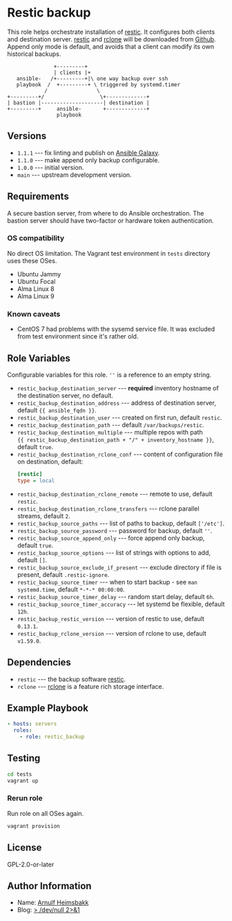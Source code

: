 # Restic backup

[restic]: https://restic.net/
[rclone]: https://rclone.org/

This role helps orchestrate installation of [restic][]. It configures both clients and destination server. [restic][] and [rclone][] will be downloaded from [Github](https://github.com). Append only mode is default, and avoids that a client can modify its own historical backups.

```plain
               +---------+
               | clients |+
   ansible-   /+---------+|\ one way backup over ssh
   playbook  /  +---------+ \ triggered by systemd.timer
            /                \
+---------+/                  \+-------------+
| bastion |--------------------| destination |
+---------+     ansible-       +-------------+
                playbook
```

## Versions

* `1.1.1` --- fix linting and publish on [Ansible Galaxy](https://galaxy.ansible.com).
* `1.1.0` --- make append only backup configurable.
* `1.0.0` --- initial version.
* `main` --- upstream development version.

## Requirements

A secure bastion server, from where to do Ansible orchestration. The bastion server should have two-factor or hardware token authentication.

### OS compatibility

No direct OS limitation. The Vagrant test environment in `tests` directory uses these OSes.

* Ubuntu Jammy
* Ubuntu Focal
* Alma Linux 8
* Alma Linux 9

### Known caveats

* CentOS 7 had problems with the sysemd service file. It was excluded from test environment since it's rather old.

## Role Variables

Configurable variables for this role. `''` is a reference to an empty string.

* `restic_backup_destination_server` --- **required** inventory hostname of the destination server, no default.
* `restic_backup_destination_address` --- address of destination server, default `{{ ansible_fqdn }}`.
* `restic_backup_destination_user` --- created on first run, default `restic`.
* `restic_backup_destination_path` --- default `/var/backups/restic`.
* `restic_backup_destination_multiple` --- multiple repos with path  
  `{{ restic_backup_destination_path + "/" + inventory_hostname }}`, default `true`.
* `restic_backup_destination_rclone_conf` --- content of configuration file on destination, default:
    ```ini
    [restic]
    type = local
    ```
* `restic_backup_destination_rclone_remote` --- remote to use, default `restic`.
* `restic_backup_destination_rclone_transfers` --- rclone parallel streams, default `2`.
* `restic_backup_source_paths` --- list of paths to backup, default `['/etc']`.
* `restic_backup_source_password` --- password for backup, default `''`.
* `restic_backup_source_append_only` --- force append only backup, default `true`.
* `restic_backup_source_options` --- list of strings with options to add, default `[]`.
* `restic_backup_source_exclude_if_present` --- exclude directory if file is present, default `.restic-ignore`.
* `restic_backup_source_timer` --- when to start backup - see `man systemd.time`, default `*-*-* 00:00:00`.
* `restic_backup_source_timer_delay` --- random start delay, default `6h`.
* `restic_backup_source_timer_accuracy` --- let systemd be flexible, default `12h`.
* `restic_backup_restic_version` --- version of restic to use, default `0.13.1`.
* `restic_backup_rclone_version` --- version of rclone to use, default `v1.59.0`.


## Dependencies

* `restic` --- the backup software [restic][].
* `rclone` --- [rclone][] is a feature rich storage interface.

## Example Playbook

```yaml
- hosts: servers
  roles:
    - role: restic_backup
```

## Testing

```bash
cd tests
vagrant up
```

### Rerun role

Run role on all OSes again.

```bash
vagrant provision
```

## License

GPL-2.0-or-later

## Author Information

* Name: [Arnulf Heimsbakk](mailto:arnulf.heimsbakk+ansible@gmail.com)
* Blog: [> /dev/null 2>&1](https://blog.heimsbakk.net/)

<!---
# set vim: spell spelllang=en:
-->
